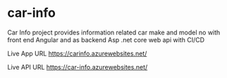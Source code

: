 # car-info
Car Info project provides information related car make and model no with front end Angular and as backend Asp .net core web api with CI/CD 

Live App URL
https://carinfo.azurewebsites.net/

Live API URL
https://car-info.azurewebsites.net/
